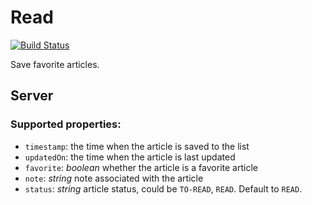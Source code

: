 # Read

[![Build Status](https://travis-ci.org/tnguyen14/read.svg?branch=master)](https://travis-ci.org/tnguyen14/read)

Save favorite articles.

## Server

### Supported properties:

- `timestamp`: the time when the article is saved to the list
- `updatedOn`: the time when the article is last updated
- `favorite`: _boolean_ whether the article is a favorite article
- `note`: _string_ note associated with the article
- `status`: _string_ article status, could be `TO-READ`, `READ`. Default to `READ`.
